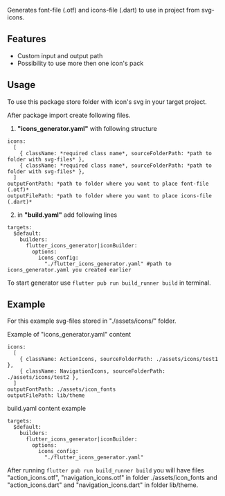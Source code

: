 
Generates font-file (.otf) and icons-file (.dart) to use in project from svg-icons. 


## Features 

- Custom input and output path 
- Possibility to use more then one icon's pack

## Usage

To use this package store folder with icon's svg in your target project. 

After package import create following files. 

1. **"icons_generator.yaml"** with following structure 
```
icons:
  [
    { className: *required class name*, sourceFolderPath: *path to folder with svg-files* },
    { className: *required class name*, sourceFolderPath: *path to folder with svg-files* },
  ]
outputFontPath: *path to folder where you want to place font-file (.otf)*
outputFilePath: *path to folder where you want to place icons-file (.dart)*
```

2. in **"build.yaml"** add following lines 
```
targets:
  $default:
    builders:
      flutter_icons_generator|iconBuilder:
        options:
          icons_config:
            "./flutter_icons_generator.yaml" #path to icons_generator.yaml you created earlier 
```

To start generator use  ```flutter pub run build_runner build``` in terminal.

## Example
For this example svg-files stored in "./assets/icons/" folder.

Example of "icons_generator.yaml" content 
```
icons:
  [
    { className: ActionIcons, sourceFolderPath: ./assets/icons/test1 },
    { className: NavigationIcons, sourceFolderPath: ./assets/icons/test2 },
  ]
outputFontPath: ./assets/icon_fonts
outputFilePath: lib/theme
```

build.yaml content example 

```
targets:
  $default:
    builders:
      flutter_icons_generator|iconBuilder:
        options:
          icons_config:
            "./flutter_icons_generator.yaml"
```

After running ```flutter pub run build_runner build``` you will have files "action_icons.otf", "navigation_icons.otf" in folder ./assets/icon_fonts and "action_icons.dart" and "navigation_icons.dart" in folder lib/theme. 


